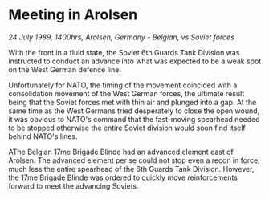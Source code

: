 # Meeting in Arolsen

*24 July 1989, 1400hrs, Arolsen, Germany - Belgian, vs Soviet forces*



With the front in a fluid state, the Soviet 6th Guards Tank Division was instructed to conduct an advance into what was expected to be a weak spot on the West German defence line.  

Unfortunately for NATO, the timing of the movement coincided with a consolidation movement of the West German forces, the ultimate result being that the Soviet forces met with thin air and plunged into a gap. At the same time as the West Germans tried desperately to close the open wound, it was obvious to NATO's command that the fast-moving spearhead needed to be stopped otherwise the entire Soviet division would soon find itself behind NATO's lines. 

AThe Belgian 17me Brigade Blinde had an advanced element east of Arolsen. The advanced element per se could not stop even a recon in force, much less the entire spearhead of the 6th Guards Tank Division. However, the 17me Brigade Blinde was ordered to quickly move reinforcements forward to meet the advancing Soviets.
